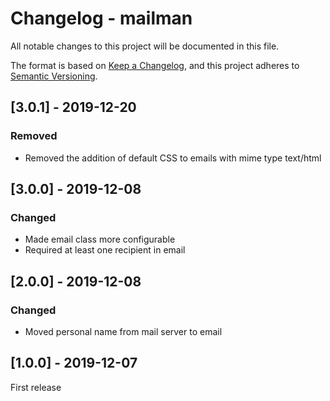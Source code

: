 # Changelog - mailman
All notable changes to this project will be documented in this file.

The format is based on [Keep a Changelog](https://keepachangelog.com/en/1.0.0/),
and this project adheres to [Semantic Versioning](https://semver.org/spec/v2.0.0.html).

## [3.0.1] - 2019-12-20
### Removed
- Removed the addition of default CSS to emails with mime type text/html

## [3.0.0] - 2019-12-08
### Changed
- Made email class more configurable
- Required at least one recipient in email

## [2.0.0] - 2019-12-08
### Changed
- Moved personal name from mail server to email

## [1.0.0] - 2019-12-07
First release
